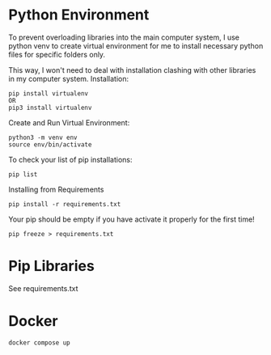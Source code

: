 # Python Environment

To prevent overloading libraries into the main computer system, I use python venv to create virtual environment for me to install necessary python files for specific folders only.

This way, I won't need to deal with installation clashing with other libraries in my computer system.
Installation:
```
pip install virtualenv
OR
pip3 install virtualenv
```

Create and Run Virtual Environment:
```
python3 -m venv env
source env/bin/activate
```

To check your list of pip installations:
```
pip list
```

Installing from Requirements
```
pip install -r requirements.txt
```


Your pip should be empty if you have activate it properly for the first time!

```
pip freeze > requirements.txt
```

# Pip Libraries
See requirements.txt

# Docker
```
docker compose up
```
